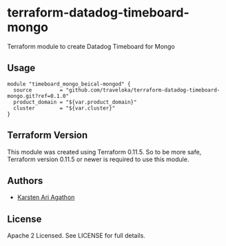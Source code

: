 terraform-datadog-timeboard-mongo
=================

Terraform module to create Datadog Timeboard for Mongo



Usage
-----

```hcl
module "timeboard_mongo_beical-mongod" {
  source         = "github.com/traveloka/terraform-datadog-timeboard-mongo.git?ref=0.1.0"
  product_domain = "${var.product_domain}"
  cluster        = "${var.cluster}"
}
```

Terraform Version
-----------------

This module was created using Terraform 0.11.5. 
So to be more safe, Terraform version 0.11.5 or newer is required to use this module.

Authors
-------

* [Karsten Ari Agathon](https://github.com/karstenaa)

License
-------

Apache 2 Licensed. See LICENSE for full details.
